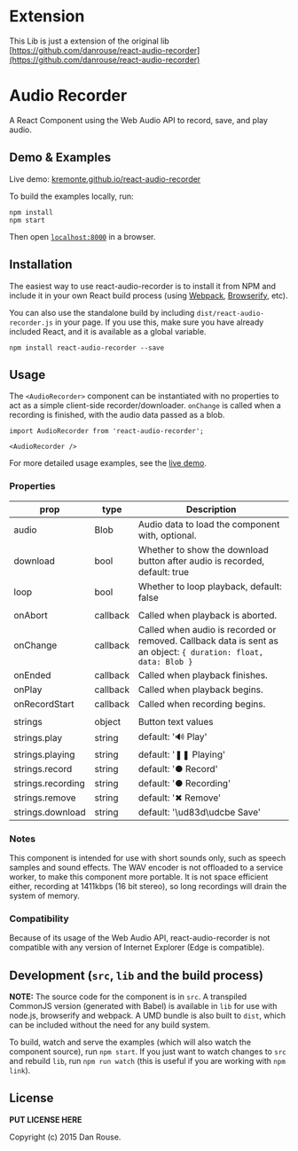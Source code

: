 # Extension

This Lib is just a extension of the original lib [https://github.com/danrouse/react-audio-recorder](https://github.com/danrouse/react-audio-recorder)

# Audio Recorder

A React Component using the Web Audio API to record, save, and play audio.


## Demo & Examples

Live demo: [kremonte.github.io/react-audio-recorder](http://kremonte.github.io/react-audio-recorder/)

To build the examples locally, run:

```
npm install
npm start
```

Then open [`localhost:8000`](http://localhost:8000) in a browser.


## Installation

The easiest way to use react-audio-recorder is to install it from NPM and include it in your own React build process (using [Webpack](http://webpack.github.io/), [Browserify](http://browserify.org), etc).

You can also use the standalone build by including `dist/react-audio-recorder.js` in your page. If you use this, make sure you have already included React, and it is available as a global variable.

```
npm install react-audio-recorder --save
```


## Usage

The `<AudioRecorder>` component can be instantiated with no properties to act as a simple client-side recorder/downloader. `onChange` is called when a recording is finished, with the audio data passed as a blob.

```
import AudioRecorder from 'react-audio-recorder';

<AudioRecorder />
```

For more detailed usage examples, see the [live demo](http://kremonte.github.io/react-audio-recorder/).

### Properties
prop|type|Description
----|----|-----------
audio|Blob|Audio data to load the component with, optional.
download|bool|Whether to show the download button after audio is recorded, default: true
loop|bool|Whether to loop playback, default: false
 | | 
onAbort|callback|Called when playback is aborted.
onChange|callback|Called when audio is recorded or removed. Callback data is sent as an object: `{ duration: float, data: Blob }`
onEnded|callback|Called when playback finishes.
onPlay|callback|Called when playback begins.
onRecordStart|callback|Called when recording begins.
 | | 
strings|object|Button text values
strings.play|string|default: '🔊 Play'
strings.playing|string|default: '❚❚ Playing'
strings.record|string|default: '● Record'
strings.recording|string|default: '● Recording'
strings.remove|string|default: '✖ Remove'
strings.download|string|default: '\ud83d\udcbe Save'

### Notes

This component is intended for use with short sounds only, such as speech samples and sound effects. The WAV encoder is not offloaded to a service worker, to make this component more portable. It is not space efficient either, recording at 1411kbps (16 bit stereo), so long recordings will drain the system of memory.

### Compatibility

Because of its usage of the Web Audio API, react-audio-recorder is not compatible with any version of Internet Explorer (Edge is compatible).


## Development (`src`, `lib` and the build process)

**NOTE:** The source code for the component is in `src`. A transpiled CommonJS version (generated with Babel) is available in `lib` for use with node.js, browserify and webpack. A UMD bundle is also built to `dist`, which can be included without the need for any build system.

To build, watch and serve the examples (which will also watch the component source), run `npm start`. If you just want to watch changes to `src` and rebuild `lib`, run `npm run watch` (this is useful if you are working with `npm link`).

## License

__PUT LICENSE HERE__

Copyright (c) 2015 Dan Rouse.

